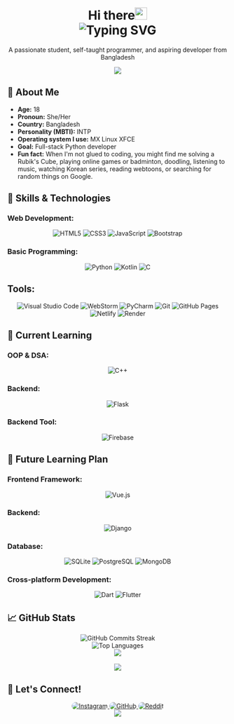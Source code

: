 <h1 align="center">Hi there<img src="https://media.giphy.com/media/hvRJCLFzcasrR4ia7z/giphy.gif" width="28">
<br>
<img src="https://readme-typing-svg.demolab.com?font=Fira+Code&size=24&duration=2500&color=CB9DF0&center=true&vCenter=true&lines=Welcome+to+My+Profile!;I+am+Atia+Farha" alt="Typing SVG">
</h1>
<div align="center">
  <p>A passionate student, self-taught programmer, and aspiring developer from Bangladesh</p>

  <a href="https://github.com/Atia-Farha?tab=repositories"> 
    <img src="https://img.shields.io/badge/View-My_Repositories-CB9DF0?style=flat"/>
  </a>
</div>

## 👩 About Me
- **Age:** 18
- **Pronoun:** She/Her
- **Country:** Bangladesh
- **Personality (MBTI):** INTP
- **Operating system I use:** MX Linux XFCE
- **Goal:** Full-stack Python developer
- **Fun fact:** When I'm not glued to coding, you might find me solving a Rubik's Cube, playing online games or badminton, doodling, listening to music, watching Korean series, reading webtoons, or searching for random things on Google.

## 🔧 Skills & Technologies
### Web Development:
<div align="center">
  <img src="https://img.shields.io/badge/HTML5-E34F26?style=for-the-badge&logo=html5&logoColor=white" alt="HTML5">
  <img src="https://img.shields.io/badge/CSS3-1572B6?style=for-the-badge&logo=css3&logoColor=white" alt="CSS3">
  <img src="https://img.shields.io/badge/JavaScript-F7DF1E?style=for-the-badge&logo=javascript&logoColor=black" alt="JavaScript">
  <img src="https://img.shields.io/badge/Bootstrap-7952B3?style=for-the-badge&logo=bootstrap&logoColor=white" alt="Bootstrap">
</div>

### Basic Programming:
<div align="center">
  <img src="https://img.shields.io/badge/Python-3776AB?style=for-the-badge&logo=python&logoColor=white" alt="Python">
  <img src="https://img.shields.io/badge/Kotlin-7F52FF?style=for-the-badge&logo=kotlin&logoColor=white" alt="Kotlin">
  <img src="https://img.shields.io/badge/C-1572F7?style=for-the-badge&logo=c&logoColor=white" alt="C">
</div>

## Tools:
<div align="center" >
  <img src="https://img.shields.io/badge/VS_Code-007ACC?style=for-the-badge&logo=visualstudiocode&logoColor=white" alt="Visual Studio Code">
  <img src="https://img.shields.io/badge/WebStorm-000000?style=for-the-badge&logo=webstorm&logoColor=white" alt="WebStorm">
  <img src="https://img.shields.io/badge/PyCharm-000000?style=for-the-badge&logo=pycharm&logoColor=white" alt="PyCharm">
  <img src="https://img.shields.io/badge/Git-F05032?style=for-the-badge&logo=git&logoColor=white" alt="Git">
  <img src="https://img.shields.io/badge/GitHub_Pages-222222?style=for-the-badge&logo=githubpages&logoColor=white" alt="GitHub Pages">
  <img src="https://img.shields.io/badge/Netlify-00C7B7?style=for-the-badge&logo=netlify&logoColor=white" alt="Netlify">
  <img src="https://img.shields.io/badge/Render-black?style=for-the-badge&logo=render&logoColor=white" alt="Render">
</div>

## 🌱 Current Learning

### OOP & DSA:
<div align="center" >
  <img src="https://img.shields.io/badge/C++-00599C?style=for-the-badge&logo=cplusplus&logoColor=white" alt="C++">
</div>
 
### Backend:
<div align="center">
<img src="https://img.shields.io/badge/Flask-000000?style=for-the-badge&logo=flask&logoColor=white" alt="Flask">
</div>

### Backend Tool:
<div align="center">
  <img src="https://img.shields.io/badge/Firebase-FFCA28?style=for-the-badge&logo=firebase&logoColor=black" alt="Firebase">
</div>

## 🎯 Future Learning Plan

### Frontend Framework:
<div align="center">
  <img src="https://img.shields.io/badge/Vue.js-4FC08D?style=for-the-badge&logo=vue.js&logoColor=white" alt="Vue.js">
</div>

### Backend:
<div align="center">
<img src="https://img.shields.io/badge/Django-092E20?style=for-the-badge&logo=django&logoColor=white" alt="Django">
</div>

### Database:
<div align="center">
<img src="https://img.shields.io/badge/SQLite-003B57?style=for-the-badge&logo=sqlite&logoColor=white" alt="SQLite">
<img src="https://img.shields.io/badge/PostgreSQL-336791?style=for-the-badge&logo=postgresql&logoColor=white" alt="PostgreSQL">
<img src="https://img.shields.io/badge/MongoDB-47A248?style=for-the-badge&logo=mongodb&logoColor=white" alt="MongoDB">
</div>

### Cross-platform Development:
<div align="center">
	<img src="https://img.shields.io/badge/Dart-0175C2?style=for-the-badge&logo=dart&logoColor=white" alt="Dart">
	<img src="https://img.shields.io/badge/Flutter-42A5F5?style=for-the-badge&logo=flutter&logoColor=white" alt="Flutter">
</div>

## 📈 GitHub Stats
<div align="center">
  <img src="https://github-readme-streak-stats.herokuapp.com?user=Atia-Farha&theme=nightowl&hide_border=true&date_format=j%20M%5B%20Y%5D" alt="GitHub Commits Streak">
</div>
<div align="center">
  <img src="https://github-readme-stats.vercel.app/api/top-langs/?username=Atia-Farha&layout=compact&title_color=CB9DF0&text_color=CB9DF0&bg_color=011627&hide_border=true" alt="Top Languages">
</div>
<div align="center">
<img src="https://github-profile-trophy.vercel.app/?username=Atia-Farha&theme=tokyonight&no-frame=true&title=Commits,Followers,Repositories,Stars,Experience&column=-1"/>
</div>
<br>
<div align="center">
<img src="https://profile-counter.glitch.me/{Atia-Farha}/count.svg" />
</div>  

## 💬 Let's Connect!
<div align="center">
  <a href="https://www.instagram.com/itzz_at_iaaa/">
  <img src="https://img.shields.io/badge/Instagram-E4405F?style=for-the-badge&logo=instagram&logoColor=white" style="border-radius: 15px" alt="Instagram">
  </a>
  <a href="https://github.com/Atia-Farha"> 
  <img src="https://img.shields.io/badge/GitHub-181717?style=for-the-badge&logo=github&logoColor=white" style="border-radius: 15px" alt="GitHub">
  </a>
  <a href="https://www.reddit.com/u/DJ_Silent/">
  <img src="https://img.shields.io/badge/Reddit-FF4500?style=for-the-badge&logo=reddit&logoColor=white" style="border-radius: 15px" alt="Reddit">
  </a>
</div>
<div align="center">
     <img src="https://capsule-render.vercel.app/api?type=waving&color=CB9DF0&height=100&section=footer"/>
</div>
